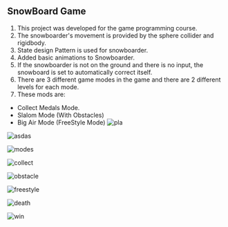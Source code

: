 ## SnowBoard Game
1. This project was developed for the game programming course.
2. The snowboarder's movement is provided by the sphere collider and rigidbody.
3. State design Pattern is used for snowboarder.
4. Added basic animations to Snowboarder.
5. If the snowboarder is not on the ground and there is no input, the snowboard is set to automatically correct itself.
6. There are 3 different game modes in the game and there are 2 different levels for each mode.
7. These mods are:
* Collect Medals Mode.
* Slalom Mode (With Obstacles)
* Big Air Mode (FreeStyle Mode)
![pla](https://github.com/mberkayersoy/SnowboardGame/assets/76611569/77b3425f-fe14-4d5e-ac8d-c43e37f3faa4)

![asdas](https://github.com/mberkayersoy/SnowboardGame/assets/76611569/f94b3362-a5b8-4786-8d3b-682cb66f23a7)

![modes](https://github.com/mberkayersoy/SnowboardGame/assets/76611569/cc09e033-9cfa-4978-8fff-a42e5410bd46)

![collect](https://github.com/mberkayersoy/SnowboardGame/assets/76611569/7e09f8ba-65e8-477f-ab48-793e7265f37c)

![obstacle](https://github.com/mberkayersoy/SnowboardGame/assets/76611569/7ffe05df-7d67-4832-b9ab-2fc24bb615f1)

![freestyle](https://github.com/mberkayersoy/SnowboardGame/assets/76611569/4de8bea3-085b-4778-9349-1d949a2c2634)

![death](https://github.com/mberkayersoy/SnowboardGame/assets/76611569/d37280da-f59a-4472-930f-cd5508bf36ce)

![win](https://github.com/mberkayersoy/SnowboardGame/assets/76611569/b94ac8eb-cd78-4002-98c4-6158cb126b90)




